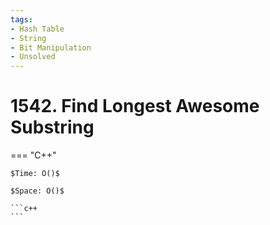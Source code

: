 ```yaml
---
tags:
- Hash Table
- String
- Bit Manipulation
- Unsolved
---
```



# 1542. Find Longest Awesome Substring

=== "C++"

    $Time: O()$

    $Space: O()$

    ```c++
    ```
